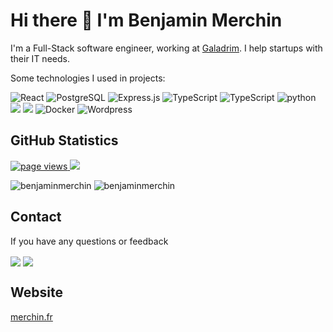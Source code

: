 # Hi there 👋 I'm Benjamin Merchin

I'm a Full-Stack software engineer, working at [Galadrim](https://www.galadrim.fr). I help startups with their IT needs.

Some technologies I used in projects:

<!--https://dev.to/envoy_/150-badges-for-github-pnk-->
<img alt="React" src="https://img.shields.io/badge/React-20232A?style=for-the-badge&logo=react&logoColor=61DAFB"/> <img alt="PostgreSQL" src="https://img.shields.io/badge/PostgreSQL-316192?style=for-the-badge&logo=postgresql&logoColor=white"/> <img alt="Express.js" src="https://img.shields.io/badge/Express.js-404D59?style=for-the-badge"/> <img alt="TypeScript" src="https://img.shields.io/badge/JavaScript-F7DF1E?style=for-the-badge&logo=javascript&logoColor=black"/> <img alt="TypeScript" src="https://img.shields.io/badge/TypeScript-007ACC?style=for-the-badge&logo=typescript&logoColor=white"/> <img alt="python" src="https://img.shields.io/badge/Python-3776AB?style=for-the-badge&logo=python&logoColor=white"/> <img src="https://img.shields.io/badge/c%20-%2300599C.svg?&style=for-the-badge&logo=c&logoColor=white"/> <img src="https://img.shields.io/badge/c++%20-%2300599C.svg?&style=for-the-badge&logo=c%2B%2B&ogoColor=white"/> <img alt="Docker" src="https://img.shields.io/badge/docker%20-%230db7ed.svg?&style=for-the-badge&logo=docker&logoColor=white"/> <img alt="Wordpress" src="https://img.shields.io/badge/Wordpress-21759B?style=for-the-badge&logo=wordpress&logoColor=white"/>



<!--
## 42 Statistics
<p>
	<img align="center" src="https://badge42.herokuapp.com/api/stats/bmerchin"/>
</p>
	

<p align="center">
	<img align="center" src="https://1337-readme.vercel.app/api/profile?cursus=42cursus&dark=true&leet_logo=hide&login=bmerchin" link="https://linkedin.com/in/benjaminmerchin"/>
	<img align="center" src="https://badge42.herokuapp.com/api/stats/bmerchin"/>
</p>-->
	
## GitHub Statistics
<p>
	<a href="https://github.com/benjaminmerchin/benjaminmerchin">
	  <img src="https://komarev.com/ghpvc/?username=benjaminmerchin&style=flat-square" alt="page views" />
	</a>
	<a href="https://github.com/benjaminmerchin?tab=followers">
	  <img src="https://img.shields.io/github/followers/benjaminmerchin?color=green&logo=github&style=flat-square">
	</a>
</p>
<p>
	<img src="https://github-readme-stats.vercel.app/api?username=benjaminmerchin&show_icons=true&count_private=true&theme=dark" alt="benjaminmerchin" />
	<img src="https://github-readme-stats-olive-nine.vercel.app/api/top-langs/?username=benjaminmerchin&layout=compact&theme=dark" alt="benjaminmerchin" />
</p>

## Contact
If you have any questions or feedback

<a href= "https://www.linkedin.com/in/benjaminmerchin/"><img align=center src="https://img.shields.io/badge/linkedin-%230077B5.svg?&style=for-the-badge&logo=linkedin&logoColor=white" /></a>  <a href="mailto:bmerchin@student.42.fr"><img align=center src="https://img.shields.io/badge/gmail-D14836?&style=for-the-badge&logo=gmail&logoColor=white" /></a> 

## Website
<a href= "https://merchin.fr">merchin.fr</a>

